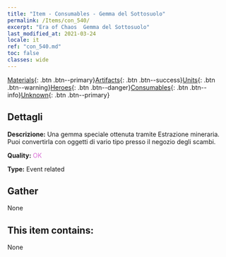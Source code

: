 ```yaml
---
title: "Item - Consumables - Gemma del Sottosuolo"
permalink: /Items/con_540/
excerpt: "Era of Chaos  Gemma del Sottosuolo"
last_modified_at: 2021-03-24
locale: it
ref: "con_540.md"
toc: false
classes: wide
---
```

 [Materials](/it/Items/){: .btn .btn--primary}[Artifacts](/it/Items/Artifacts/){: .btn .btn--success}[Units](/it/Items/Units/){: .btn .btn--warning}[Heroes](/it/Items/Heroes/){: .btn .btn--danger}[Consumables](/it/Items/Consumables/){: .btn .btn--info}[Unknown](/it/Items/Unknown/){: .btn .btn--primary}

## Dettagli
 **Descrizione:** Una gemma speciale ottenuta tramite Estrazione mineraria. Puoi convertirla con oggetti di vario tipo presso il negozio degli scambi.

 **Quality:** <span style="color: #DA70D6">OK</span>

 **Type:** Event related

## Gather

  None

## This item contains:

  None

